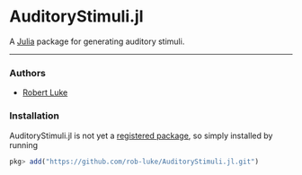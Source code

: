 # AuditoryStimuli.jl

A [Julia](http://julialang.org) package for generating auditory stimuli.

---

### Authors

- [Robert Luke](https://github.com/rob-luke)



### Installation

AuditoryStimuli.jl is not yet a [registered package](http://pkg.julialang.org), so
simply installed by running

```julia
pkg> add("https://github.com/rob-luke/AuditoryStimuli.jl.git")
```
